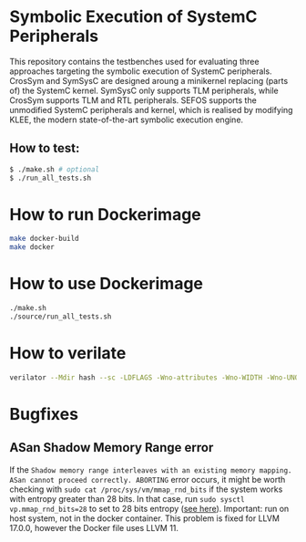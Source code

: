 Symbolic Execution of SystemC Peripherals
=============================================

This repository contains the testbenches used for evaluating three approaches targeting the symbolic execution of SystemC peripherals.
CrosSym and SymSysC are designed aroung a minikernel replacing (parts of) the SystemC kernel.
SymSysC only supports TLM peripherals, while CrosSym supports TLM and RTL peripherals.
SEFOS supports the unmodified SystemC peripherals and kernel, which is realised by modifying KLEE, the modern state-of-the-art symbolic execution engine.

How to test:
------------
```bash
$ ./make.sh # optional
$ ./run_all_tests.sh
```

# How to run Dockerimage

```bash
make docker-build
make docker
```

# How to use Dockerimage

```bash
./make.sh
./source/run_all_tests.sh
```

# How to verilate

```bash
verilator --Mdir hash --sc -LDFLAGS -Wno-attributes -Wno-WIDTH -Wno-UNOPTFLAT -Wno-CMPCONST -Wno-UNSIGNED peripherals/SBTaskHash.v
```

# Bugfixes

## ASan Shadow Memory Range error
If the `Shadow memory range interleaves with an existing memory mapping. ASan cannot proceed correctly. ABORTING` error occurs,
it might be worth checking with `sudo cat /proc/sys/vm/mmap_rnd_bits` if the system works with entropy greater than 28 bits.
In that case, run `sudo sysctl vp.mmap_rnd_bits=28` to set to 28 bits entropy ([see here](https://github.com/google/sanitizers/issues/1614)).
Important: run on host system, not in the docker container.
This problem is fixed for LLVM 17.0.0, however the Docker file uses LLVM 11.
